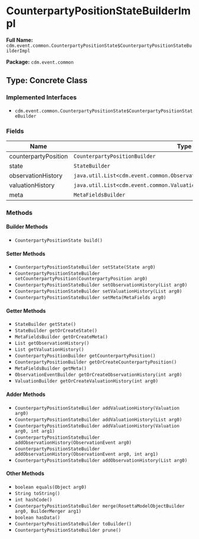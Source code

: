 # CounterpartyPositionStateBuilderImpl

**Full Name:** `cdm.event.common.CounterpartyPositionState$CounterpartyPositionStateBuilderImpl`

**Package:** `cdm.event.common`

## Type: Concrete Class

### Implemented Interfaces

- `cdm.event.common.CounterpartyPositionState$CounterpartyPositionStateBuilder`

### Fields

| Name | Type | Description |
|------|------|-------------|
| counterpartyPosition | `CounterpartyPositionBuilder` |  |
| state | `StateBuilder` |  |
| observationHistory | `java.util.List<cdm.event.common.ObservationEvent$ObservationEventBuilder>` |  |
| valuationHistory | `java.util.List<cdm.event.common.Valuation$ValuationBuilder>` |  |
| meta | `MetaFieldsBuilder` |  |

### Methods

#### Builder Methods

- `CounterpartyPositionState build()`

#### Setter Methods

- `CounterpartyPositionStateBuilder setState(State arg0)`
- `CounterpartyPositionStateBuilder setCounterpartyPosition(CounterpartyPosition arg0)`
- `CounterpartyPositionStateBuilder setObservationHistory(List arg0)`
- `CounterpartyPositionStateBuilder setValuationHistory(List arg0)`
- `CounterpartyPositionStateBuilder setMeta(MetaFields arg0)`

#### Getter Methods

- `StateBuilder getState()`
- `StateBuilder getOrCreateState()`
- `MetaFieldsBuilder getOrCreateMeta()`
- `List getObservationHistory()`
- `List getValuationHistory()`
- `CounterpartyPositionBuilder getCounterpartyPosition()`
- `CounterpartyPositionBuilder getOrCreateCounterpartyPosition()`
- `MetaFieldsBuilder getMeta()`
- `ObservationEventBuilder getOrCreateObservationHistory(int arg0)`
- `ValuationBuilder getOrCreateValuationHistory(int arg0)`

#### Adder Methods

- `CounterpartyPositionStateBuilder addValuationHistory(Valuation arg0)`
- `CounterpartyPositionStateBuilder addValuationHistory(List arg0)`
- `CounterpartyPositionStateBuilder addValuationHistory(Valuation arg0, int arg1)`
- `CounterpartyPositionStateBuilder addObservationHistory(ObservationEvent arg0)`
- `CounterpartyPositionStateBuilder addObservationHistory(ObservationEvent arg0, int arg1)`
- `CounterpartyPositionStateBuilder addObservationHistory(List arg0)`

#### Other Methods

- `boolean equals(Object arg0)`
- `String toString()`
- `int hashCode()`
- `CounterpartyPositionStateBuilder merge(RosettaModelObjectBuilder arg0, BuilderMerger arg1)`
- `boolean hasData()`
- `CounterpartyPositionStateBuilder toBuilder()`
- `CounterpartyPositionStateBuilder prune()`

